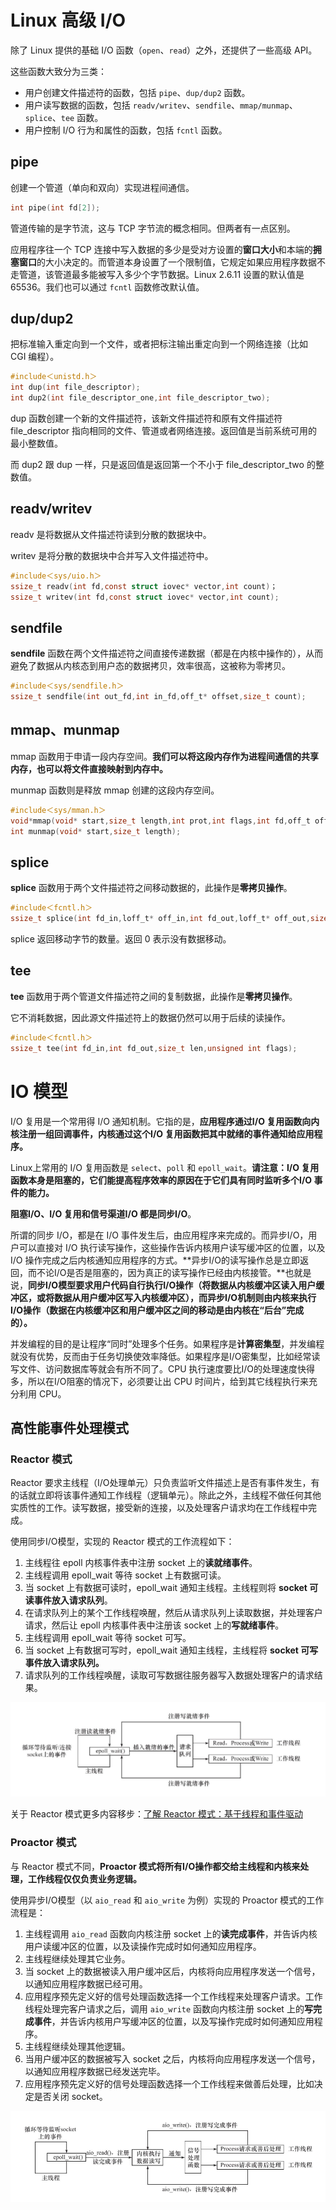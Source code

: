 # Linux 高级 I/O

除了 Linux 提供的基础 I/O 函数（`open`、`read`）之外，还提供了一些高级 API。

这些函数大致分为三类：

- 用户创建文件描述符的函数，包括 `pipe`、`dup/dup2` 函数。
- 用户读写数据的函数，包括 `readv/writev`、`sendfile`、`mmap/munmap`、`splice`、`tee` 函数。
- 用户控制 I/O 行为和属性的函数，包括 `fcntl` 函数。

## pipe

创建一个管道（单向和双向）实现进程间通信。

```c
int pipe(int fd[2]);
```

管道传输的是字节流，这与 TCP 字节流的概念相同。但两者有一点区别。

应用程序往一个 TCP 连接中写入数据的多少是受对方设置的**窗口大小**和本端的**拥塞窗口**的大小决定的。而管道本身设置了一个限制值，它规定如果应用程序数据不走管道，该管道最多能被写入多少个字节数据。Linux 2.6.11 设置的默认值是 65536。我们也可以通过 `fcntl` 函数修改默认值。

## dup/dup2

把标准输入重定向到一个文件，或者把标注输出重定向到一个网络连接（比如 CGI 编程）。

```c
#include＜unistd.h＞
int dup(int file_descriptor);
int dup2(int file_descriptor_one,int file_descriptor_two);
```

dup 函数创建一个新的文件描述符，该新文件描述符和原有文件描述符 file_descriptor 指向相同的文件、管道或者网络连接。返回值是当前系统可用的最小整数值。

而 dup2 跟 dup 一样，只是返回值是返回第一个不小于 file_descriptor_two 的整数值。

## readv/writev

readv 是将数据从文件描述符读到分散的数据块中。

writev 是将分散的数据块中合并写入文件描述符中。

```c
#include＜sys/uio.h＞
ssize_t readv(int fd,const struct iovec* vector,int count)；
ssize_t writev(int fd,const struct iovec* vector,int count);
```

## sendfile

**sendfile** 函数在两个文件描述符之间直接传递数据（都是在内核中操作的），从而避免了数据从内核态到用户态的数据拷贝，效率很高，这被称为零拷贝。

```c
#include＜sys/sendfile.h＞
ssize_t sendfile(int out_fd,int in_fd,off_t* offset,size_t count);
```

## mmap、munmap

mmap 函数用于申请一段内存空间。**我们可以将这段内存作为进程间通信的共享内存，也可以将文件直接映射到内存中。**

munmap 函数则是释放 mmap 创建的这段内存空间。

```c
#include＜sys/mman.h＞
void*mmap(void* start,size_t length,int prot,int flags,int fd,off_t offset);
int munmap(void* start,size_t length);
```

## splice

**splice** 函数用于两个文件描述符之间移动数据的，此操作是**零拷贝操作**。

```c
#include＜fcntl.h＞
ssize_t splice(int fd_in,loff_t* off_in,int fd_out,loff_t* off_out,size_t len,unsigned int flags);
```

splice 返回移动字节的数量。返回 0 表示没有数据移动。

## tee

**tee** 函数用于两个管道文件描述符之间的复制数据，此操作是**零拷贝操作**。

它不消耗数据，因此源文件描述符上的数据仍然可以用于后续的读操作。

```c
#include＜fcntl.h＞
ssize_t tee(int fd_in,int fd_out,size_t len,unsigned int flags);
```

# IO 模型

I/O 复用是一个常用得 I/O 通知机制。它指的是，**应用程序通过I/O 复用函数向内核注册一组回调事件，内核通过这个I/O 复用函数把其中就绪的事件通知给应用程序。**

Linux上常用的 I/O 复用函数是 `select`、`poll` 和 `epoll_wait`。**请注意：I/O 复用函数本身是阻塞的，它们能提高程序效率的原因在于它们具有同时监听多个I/O 事件的能力。**

**阻塞I/O、I/O 复用和信号渠道I/O 都是同步I/O**。

所谓的同步 I/O，都是在 I/O 事件发生后，由应用程序来完成的。而异步I/O，用户可以直接对 I/O 执行读写操作，这些操作告诉内核用户读写缓冲区的位置，以及I/O 操作完成之后内核通知应用程序的方式。**异步I/O的读写操作总是立即返回，而不论I/O是否是阻塞的，因为真正的读写操作已经由内核接管。**也就是说，**同步I/O模型要求用户代码自行执行I/O操作（将数据从内核缓冲区读入用户缓冲区，或将数据从用户缓冲区写入内核缓冲区），而异步I/O机制则由内核来执行I/O操作（数据在内核缓冲区和用户缓冲区之间的移动是由内核在“后台”完成的）。**

并发编程的目的是让程序“同时”处理多个任务。如果程序是**计算密集型**，并发编程就没有优势，反而由于任务切换使效率降低。如果程序是I/O密集型，比如经常读写文件、访问数据库等就会有所不同了。CPU 执行速度要比I/O的处理速度快得多，所以在I/O阻塞的情况下，必须要让出 CPU 时间片，给到其它线程执行来充分利用 CPU。

## 高性能事件处理模式

### Reactor 模式

Reactor 要求主线程（I/O处理单元）只负责监听文件描述上是否有事件发生，有的话就立即将该事件通知工作线程（逻辑单元）。除此之外，主线程不做任何其他实质性的工作。读写数据，接受新的连接，以及处理客户请求均在工作线程中完成。

使用同步I/O模型，实现的 Reactor 模式的工作流程如下：

1. 主线程往 epoll 内核事件表中注册 socket 上的**读就绪事件**。
2. 主线程调用 epoll_wait 等待 socket 上有数据可读。
3. 当 socket 上有数据可读时，epoll_wait 通知主线程。主线程则将 **socket 可读事件放入请求队列**。
4. 在请求队列上的某个工作线程唤醒，然后从请求队列上读取数据，并处理客户请求，然后让 epoll 内核事件表中注册该 socket 上的**写就绪事件**。
5. 主线程调用 epoll_wait 等待 socket 可写。
6. 当 socket 上有数据可写时，epoll_wait 通知主线程，主线程将 **socket 可写事件放入请求队列。**
7. 请求队列的工作线程唤醒，读取可写数据往服务器写入数据处理客户的请求结果。

![](./asserts/eventmodel-reactor.png)

关于 Reactor 模式更多内容移步：[了解 Reactor 模式：基于线程和事件驱动](../blogs/2024/understanding-reactor-pattern-thread-based-and-event-driven.md)

### Proactor 模式

与 Reactor 模式不同，**Proactor 模式将所有I/O操作都交给主线程和内核来处理，工作线程仅仅负责业务逻辑。**

使用异步I/O模型（以 `aio_read` 和 `aio_write` 为例）实现的 Proactor 模式的工作流程是：

1. 主线程调用 `aio_read` 函数向内核注册 socket 上的**读完成事件**，并告诉内核用户读缓冲区的位置，以及读操作完成时如何通知应用程序。
2. 主线程继续处理其它业务。
3. 当 socket 上的数据被读入用户缓冲区后，内核将向应用程序发送一个信号，以通知应用程序数据已经可用。
4. 应用程序预先定义好的信号处理函数选择一个工作线程来处理客户请求。工作线程处理完客户请求之后，调用 `aio_write` 函数向内核注册 socket 上的**写完成事件**，并告诉内核用户写缓冲区的位置，以及写操作完成时如何通知应用程序。
5. 主线程继续处理其他逻辑。
6. 当用户缓冲区的数据被写入 socket 之后，内核将向应用程序发送一个信号，以通知应用程序数据已经发送完毕。
7. 应用程序预先定义好的信号处理函数选择一个工作线程来做善后处理，比如决定是否关闭 socket。

![](./asserts/eventmodel-proactor.png)

